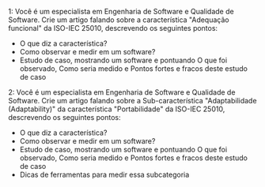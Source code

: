 1:
Você é um especialista em Engenharia de Software e Qualidade de Software.
Crie um artigo falando sobre a característica "Adequação funcional" da ISO-IEC 25010, descrevendo os seguintes pontos:
- O que diz a característica?
- Como observar e medir em um software?
- Estudo de caso, mostrando um software e pontuando O que foi observado, Como seria medido e Pontos fortes e fracos deste estudo de caso



2:
Você é um especialista em Engenharia de Software e Qualidade de Software.
Crie um artigo falando sobre a Sub-característica "Adaptabilidade (Adaptability)" da característica "Portabilidade" da ISO-IEC 25010, descrevendo os seguintes pontos:
- O que diz a característica?
- Como observar e medir em um software?
- Estudo de caso, mostrando um software e pontuando O que foi observado, Como seria medido e Pontos fortes e fracos deste estudo de caso
- Dicas de ferramentas para medir essa subcategoria
